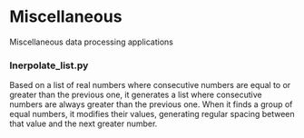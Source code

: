 # Miscellaneous
Miscellaneous data processing applications

### Inerpolate_list.py

Based on a list of real numbers where consecutive numbers are equal to or greater than the previous one,
it generates a list where consecutive numbers are always greater than the previous one.
When it finds a group of equal numbers, it modifies their values, generating regular spacing between 
that value and the next greater number.

